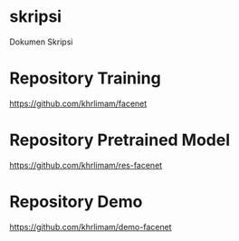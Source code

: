 # skripsi
Dokumen Skripsi

# Repository Training
https://github.com/khrlimam/facenet
# Repository Pretrained Model
https://github.com/khrlimam/res-facenet
# Repository Demo
https://github.com/khrlimam/demo-facenet
